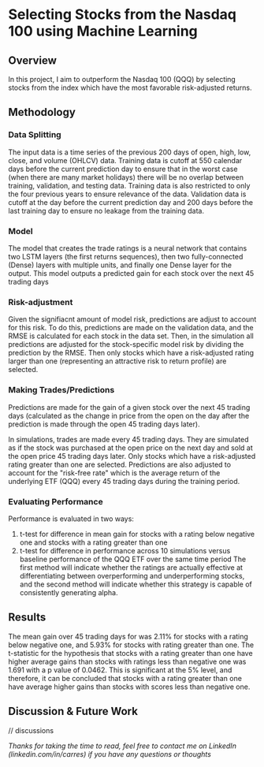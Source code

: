 # Selecting Stocks from the Nasdaq 100 using Machine Learning

## Overview
In this project, I aim to outperform the Nasdaq 100 (QQQ) by selecting stocks from the index which have the most favorable risk-adjusted returns.

## Methodology

### Data Splitting
The input data is a time series of the previous 200 days of open, high, low, close, and volume (OHLCV) data. Training data is cutoff at 550 calendar days before the current prediction day to ensure that in the worst case (when there are many market holidays) there will be no overlap between training, validation, and testing data. Training data is also restricted to only the four previous years to ensure relevance of the data. Validation data is cutoff at the day before the current prediction day and 200 days before the last training day to ensure no leakage from the training data.

### Model
The model that creates the trade ratings is a neural network that contains two LSTM layers (the first returns sequences), then two fully-connected (Dense) layers with multiple units, and finally one Dense layer for the output. This model outputs a predicted gain for each stock over the next 45 trading days

### Risk-adjustment
Given the signifiacnt amount of model risk, predictions are adjust to account for this risk. To do this, predictions are made on the validation data, and the RMSE is calculated for each stock in the data set. Then, in the simulation all predictions are adjusted for the stock-specific model risk by dividing the prediction by the RMSE. Then only stocks which have a risk-adjusted rating larger than one (representing an attractive risk to return profile) are selected.

### Making Trades/Predictions
Predictions are made for the gain of a given stock over the next 45 trading days (calculated as the change in price from the open on the day after the prediction is made through the open 45 trading days later).

In simulations, trades are made every 45 trading days. They are simulated as if the stock was purchased at the open price on the next day and sold at the open price 45 trading days later. Only stocks which have a risk-adjusted rating greater than one are selected. Predictions are also adjusted to account for the "risk-free rate" which is the average return of the underlying ETF (QQQ) every 45 trading days during the training period.

### Evaluating Performance
Performance is evaluated in two ways:
  1) t-test for difference in mean gain for stocks with a rating below negative one and stocks with a rating greater than one
  2) t-test for difference in performance across 10 simulations versus baseline performance of the QQQ ETF over the same time period
The first method will indicate whether the ratings are actually effective at differentiating between overperforming and underperforming stocks, and the second method will indicate whether this strategy is capable of consistently generating alpha.

## Results
The mean gain over 45 trading days for was 2.11% for stocks with a rating below negative one, and 5.93% for stocks with rating greater than one. The t-statistic for the hypothesis that stocks with a rating greater than one have higher average gains than stocks with ratings less than negative one was 1.691 with a p value of 0.0462. This is significant at the 5% level, and therefore, it can be concluded that stocks with a rating greater than one have average higher gains than stocks with scores less than negative one.

## Discussion & Future Work

// discussions


*Thanks for taking the time to read, feel free to contact me on LinkedIn (linkedin.com/in/carres) if you have any questions or thoughts*
